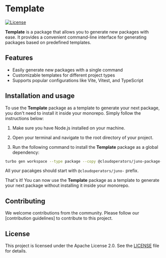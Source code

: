 # Template

[![License](https://img.shields.io/badge/License-Apache%202.0-blue.svg)](LICENSE)

**Template** is a package that allows you to generate new packages with ease. It provides a convenient command-line interface for generating packages based on predefined templates.

## Features

- Easily generate new packages with a single command
- Customizable templates for different project types
- Supports popular configurations like Vite, Vitest, and TypeScript

## Installation and usage

To use the **Template** package as a template to generate your next package, you don't need to install it inside your monorepo. Simply follow the instructions below:

1. Make sure you have Node.js installed on your machine.

2. Open your terminal and navigate to the root directory of your project.

3. Run the following command to install the **Template** package as a global dependency:

```bash
turbo gen workspace --type package --copy @cloudoperators/juno-package-template
```

All your pacakges should start with `@cloudoperators/juno-` prefix.

That's it! You can now use the **Template** package as a template to generate your next package without installing it inside your monorepo.

## Contributing

We welcome contributions from the community. Please follow our [contribution guidelines] to contribute to this project.

## License

This project is licensed under the Apache License 2.0. See the [LICENSE](LICENSE) file for details.
